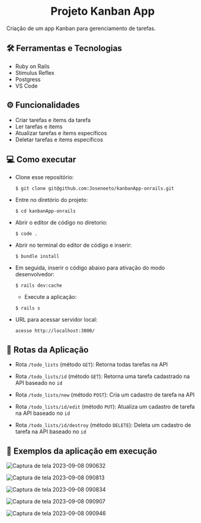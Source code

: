 <h1 align="center">Projeto Kanban App</h1>

Criação de um app Kanban para gerenciamento de tarefas.

## 🛠️ Ferramentas e Tecnologias

- Ruby on Rails
- Stimulus Reflex
- Postgress 
- VS Code

## ⚙ Funcionalidades

- Criar tarefas e items da tarefa
- Ler tarefas e items
- Atualizar tarefas e items específicos
- Deletar tarefas e items específicos

## 💻 Como executar

- Clone esse repositório:

  ```$ git clone git@github.com:Joseneeto/kanbanApp-onrails.git```

- Entre no diretório do projeto: 

  ```$ cd kanbanApp-onrails```
  
- Abrir o editor de código no diretorio:

  ```$ code .```

- Abrir no terminal do editor de código e inserir:

  ```$ bundle install```

- Em seguida, inserir o código abaixo para ativação do modo desenvolvedor:

  ```$ rails dev:cache```

  - Execute a aplicação:

  ```$ rails s```

- URL para acessar servidor local:

  ```acesse http://localhost:3000/```


## 🚉 Rotas da Aplicação

- Rota ```/todo_lists``` (método ```GET```): Retorna todas tarefas na API

- Rota ```/todo_lists/id``` (método ```GET```): Retorna uma tarefa cadastrado na API baseado no ```id```

- Rota ```/todo_lists/new``` (método ```POST```): Cria um cadastro de tarefa na API

- Rota ```/todo_lists/id/edit``` (método ```PUT```): Atualiza um cadastro de tarefa na API baseado no ```id```

- Rota ```/todo_lists/id/destroy``` (método ```DELETE```): Deleta um cadastro de tarefa na API baseado no ```id```

## 🚉 Exemplos da aplicação em execução

![Captura de tela 2023-09-08 090632](https://github.com/Joseneeto/kanbanApp-onrails/assets/97103049/83b27438-d9f8-4db6-bcb6-dd37a479a3a8)

![Captura de tela 2023-09-08 090813](https://github.com/Joseneeto/kanbanApp-onrails/assets/97103049/c6838e76-dc72-4edf-91d5-11ab4f99b45e)

![Captura de tela 2023-09-08 090834](https://github.com/Joseneeto/kanbanApp-onrails/assets/97103049/b43c5660-1170-49a4-bed9-926bcc0d8708)

![Captura de tela 2023-09-08 090907](https://github.com/Joseneeto/kanbanApp-onrails/assets/97103049/43d04d7f-822e-49b0-a5b9-d0434ffefaff)

![Captura de tela 2023-09-08 090946](https://github.com/Joseneeto/kanbanApp-onrails/assets/97103049/6b92177e-2e09-48d4-a8f4-db34c96c2f10)




